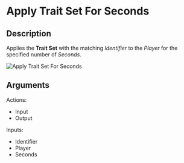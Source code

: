 # Apply Trait Set For Seconds

## Description

Applies the **Trait Set** with the matching _Identifier_ to the _Player_ for the specified number of _Seconds_.

![Apply Trait Set For Seconds](../../.gitbook/assets/images/scripting/traits/apply-trait-set-for-seconds.png)

## Arguments

Actions:

* Input
* Output

Inputs:

* Identifier
* Player
* Seconds
